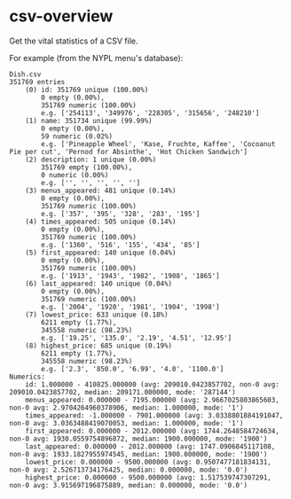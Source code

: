 csv-overview
============

Get the vital statistics of a CSV file.

For example (from the NYPL menu's database):

	Dish.csv
	351769 entries
		(0) id: 351769 unique (100.00%)
			0 empty (0.00%),
			351769 numeric (100.00%)
			e.g. ['254113', '349976', '228305', '315656', '248210']
		(1) name: 351734 unique (99.99%)
			0 empty (0.00%),
			59 numeric (0.02%)
			e.g. ['Pineapple Wheel', 'Kase, Fruchte, Kaffee', 'Cocoanut Pie per cut', 'Pernod for Absinthe', 'Hot Chicken Sandwich']
		(2) description: 1 unique (0.00%)
			351769 empty (100.00%),
			0 numeric (0.00%)
			e.g. ['', '', '', '', '']
		(3) menus_appeared: 481 unique (0.14%)
			0 empty (0.00%),
			351769 numeric (100.00%)
			e.g. ['357', '395', '328', '283', '195']
		(4) times_appeared: 505 unique (0.14%)
			0 empty (0.00%),
			351769 numeric (100.00%)
			e.g. ['1360', '516', '155', '434', '85']
		(5) first_appeared: 140 unique (0.04%)
			0 empty (0.00%),
			351769 numeric (100.00%)
			e.g. ['1913', '1943', '1982', '1908', '1865']
		(6) last_appeared: 140 unique (0.04%)
			0 empty (0.00%),
			351769 numeric (100.00%)
			e.g. ['2004', '1920', '1981', '1904', '1998']
		(7) lowest_price: 633 unique (0.18%)
			6211 empty (1.77%),
			345558 numeric (98.23%)
			e.g. ['19.25', '135.0', '2.19', '4.51', '12.95']
		(8) highest_price: 685 unique (0.19%)
			6211 empty (1.77%),
			345558 numeric (98.23%)
			e.g. ['2.3', '850.0', '6.99', '4.0', '1100.0']
	Numerics:
		id: 1.000000 - 410825.000000 (avg: 209010.0423857702, non-0 avg: 209010.0423857702, median: 209171.000000, mode: '287144')
		menus_appeared: 0.000000 - 7195.000000 (avg: 2.9667025803865603, non-0 avg: 2.9704264960378906, median: 1.000000, mode: '1')
		times_appeared: -1.000000 - 7901.000000 (avg: 3.0338801884191047, non-0 avg: 3.0363488419070053, median: 1.000000, mode: '1')
		first_appeared: 0.000000 - 2012.000000 (avg: 1744.2648584724634, non-0 avg: 1930.0559754896872, median: 1900.000000, mode: '1900')
		last_appeared: 0.000000 - 2012.000000 (avg: 1747.0906845117108, non-0 avg: 1933.1827955974545, median: 1900.000000, mode: '1900')
		lowest_price: 0.000000 - 9500.000000 (avg: 0.9507477181834131, non-0 avg: 2.526713734176425, median: 0.000000, mode: '0.0')
		highest_price: 0.000000 - 9500.000000 (avg: 1.517539747307291, non-0 avg: 3.915697196875889, median: 0.000000, mode: '0.0')
